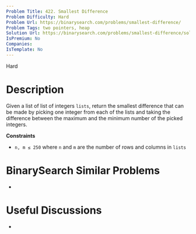 ```yaml
---
Problem Title: 422. Smallest Difference
Problem Difficulty: Hard
Problem Url: https://binarysearch.com/problems/smallest-difference/
Problem Tags: two pointers, heap
Solution Url: https://binarysearch.com/problems/smallest-difference/solutions/
IsPremium: No
Companies: 
IsTemplate: No
---
```


<span style="color: ;">Hard</span>

# Description

Given a list of list of integers `lists`, return the smallest difference that can be made by picking one integer from each of the lists and taking the difference between the maximum and the minimum number of the picked integers.

**Constraints**

- `n, m ≤ 250` where `n` and `m` are the number of rows and columns in `lists`

# BinarySearch Similar Problems

- []()

# Useful Discussions

- []()
